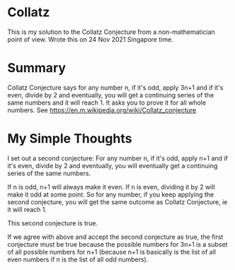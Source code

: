# Collatz

This is my solution to the Collatz Conjecture from a non-mathematician point of view. Wrote this on 24 Nov 2021 Singapore time. 

# Summary

Collatz Conjecture says for any number n, if it's odd, apply 3n+1 and if it's even, divide by 2 and eventually, you will get a continuing series of the same numbers and it will reach 1. It asks you to prove it for all whole numbers. See https://en.m.wikipedia.org/wiki/Collatz_conjecture

# My Simple Thoughts

I set out a second conjecture: For any number n, if it's odd, apply n+1 and if it's even, divide by 2 and eventually, you will eventually get a continuing series of the same numbers.

If n is odd, n+1 will always make it even.
If n is even, dividing it by 2 will make it odd at some point.
So for any number, if you keep applying the second conjecture, you will get the same outcome as Collatz Conjecture, ie it will reach 1.

This second conjecture is true.

If we agree with above and accept the second conjecture as true, the first conjecture must be true because the possible numbers for 3n+1 is a subset of all possible numbers for n+1 (because n+1 is basically is the list of all even numbers if n is the list of all odd numbers). 
